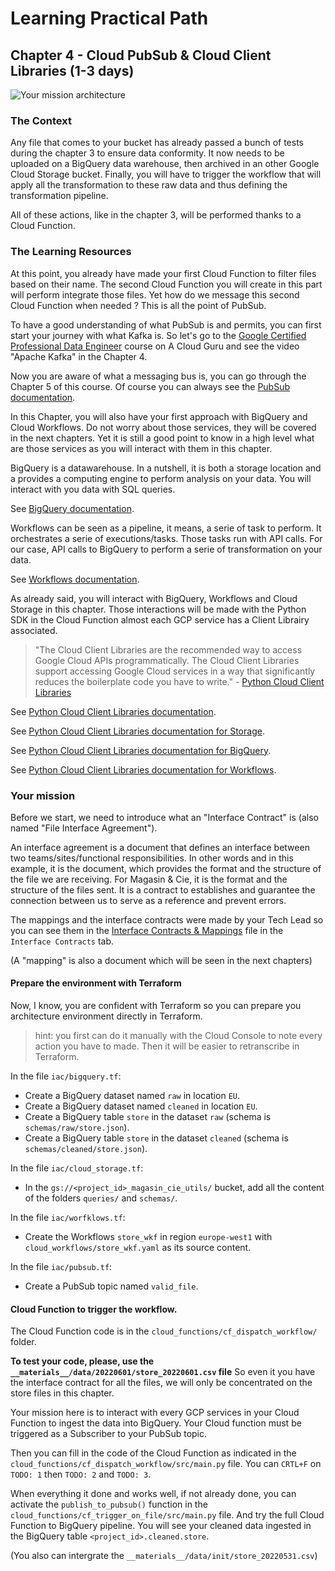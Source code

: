 # Learning Practical Path 
 
## Chapter 4 - Cloud PubSub & Cloud Client Libraries (1-3 days)

![Your mission architecture](img/architecture_first_wkf.png)

### The Context
Any file that comes to your bucket has already passed a bunch of tests during the chapter 3 to ensure data conformity. It now needs to be uploaded on a BigQuery data warehouse, then archived in an other Google Cloud Storage bucket. Finally, you will have to trigger the workflow that will apply all the transformation to these raw data and thus defining the transformation pipeline.

All of these actions, like in the chapter 3, will be performed thanks to a Cloud Function.

### The Learning Resources

At this point, you already have made your first Cloud Function to filter files based on their name. 
The second Cloud Function you will create in this part will perform integrate those files. Yet how do we message this second Cloud Function when needed ? This is all the point of PubSub. 

To have a good understanding of what PubSub is and permits, you can first start your journey with what Kafka is. 
So let's go to the [Google Certified Professional Data Engineer](https://learn.acloud.guru/course/gcp-certified-professional-data-engineer/overview) course on A Cloud Guru and see the video "Apache Kafka" in the Chapter 4. 

Now you are aware of what a messaging bus is, you can go through the Chapter 5 of this course. 
Of course you can always see the [PubSub documentation](https://cloud.google.com/pubsub/docs/overview).

In this Chapter, you will also have your first approach with BigQuery and Cloud Workflows. Do not worry about those services, they will be covered in the next chapters. Yet it is still a good point to know in a high level what are those services as you will interact with them in this chapter. 

BigQuery is a datawarehouse. In a nutshell, it is both a storage location and a provides a computing engine to perform analysis on your data. You will interact with you data with SQL queries.

See [BigQuery documentation](https://cloud.google.com/bigquery).

Workflows can be seen as a pipeline, it means, a serie of task to perform. It orchestrates a serie of executions/tasks. Those tasks run with API calls. For our case, API calls to BigQuery to perform a serie of transformation on your data. 

See [Workflows documentation](https://cloud.google.com/workflows).

As already said, you will interact with BigQuery, Workflows and Cloud Storage in this chapter. Those interactions will be made with the Python SDK in the Cloud Function almost each GCP service has a Client Librairy associated. 

> "The Cloud Client Libraries are the recommended way to access Google Cloud APIs programmatically. The Cloud Client Libraries support accessing Google Cloud services in a way that significantly reduces the boilerplate code you have to write." - [Python Cloud Client Libraries](https://cloud.google.com/python/docs/reference)


See [Python Cloud Client Libraries documentation](https://cloud.google.com/python/docs/reference).

See [Python Cloud Client Libraries documentation for Storage](https://cloud.google.com/python/docs/reference/storage/latest).

See [Python Cloud Client Libraries documentation for BigQuery](https://cloud.google.com/python/docs/reference/bigquery/latest).

See [Python Cloud Client Libraries documentation for Workflows](https://cloud.google.com/python/docs/reference/workflows/latest).

### Your mission

Before we start, we need to introduce what an "Interface Contract" is (also named "File Interface Agreement").

An interface agreement is a document that defines an interface between two teams/sites/functional responsibilities. In other words and in this example, it is the document, which provides the format and the structure of the file we are receiving. For Magasin & Cie, it is the format and the structure of the files sent. It is a contract to establishes and guarantee the connection between us to serve as a reference and prevent errors.

The mappings and the interface contracts were made by your Tech Lead so you can see them in the [Interface Contracts & Mappings](https://docs.google.com/spreadsheets/d/1zjTwMemC_Qvyq7Xg9YABHeRZzoA9SBGV9J7-MBlJAIo/edit?usp=sharing) file in the `Interface Contracts` tab.

(A "mapping" is also a document which will be seen in the next chapters)

#### Prepare the environment with Terraform

Now, I know, you are confident with Terraform so you can prepare you architecture environment directly in Terraform.

> hint: you first can do it manually with the Cloud Console to note every action you have to made. Then it will be easier to retranscribe in Terraform.

In the file `iac/bigquery.tf`:
- Create a BigQuery dataset named `raw` in location `EU`.
- Create a BigQuery dataset named `cleaned` in location `EU`.
- Create a BigQuery table `store` in the dataset `raw` (schema is `schemas/raw/store.json`).
- Create a BigQuery table `store` in the dataset `cleaned` (schema is `schemas/cleaned/store.json`).
  
In the file `iac/cloud_storage.tf`:
- In the `gs://<project_id>_magasin_cie_utils/` bucket, add all the content of the folders `queries/` and `schemas/`.

In the file `iac/worfklows.tf`:
- Create the Workflows `store_wkf` in region `europe-west1` with `cloud_workflows/store_wkf.yaml` as its source content.

In the file `iac/pubsub.tf`:
- Create a PubSub topic named `valid_file`.

#### Cloud Function to trigger the workflow.

The Cloud Function code is in the `cloud_functions/cf_dispatch_workflow/` folder.

**To test your code, please, use the `__materials__/data/20220601/store_20220601.csv` file**
So even it you have the interface contract for all the files, we will only be concentrated on the store files in this chapter.

Your mission here is to interact with every GCP services in your Cloud Function to ingest the data into BigQuery. 
Your Cloud function must be triggered as a Subscriber to your PubSub topic.

Then you can fill in the code of the Cloud Function as indicated in the `cloud_functions/cf_dispatch_workflow/src/main.py` file.
You can `CRTL+F` on `TODO: 1` then `TODO: 2` and `TODO: 3`.

When everything it done and works well, if not already done, you can activate the `publish_to_pubsub()` function in the `cloud_functions/cf_trigger_on_file/src/main.py` file. And try the full Cloud Function to BigQuery pipeline. You will see your cleaned data ingested in the BigQuery table `<project_id>.cleaned.store`.

(You also can intergrate the `__materials__/data/init/store_20220531.csv`)

